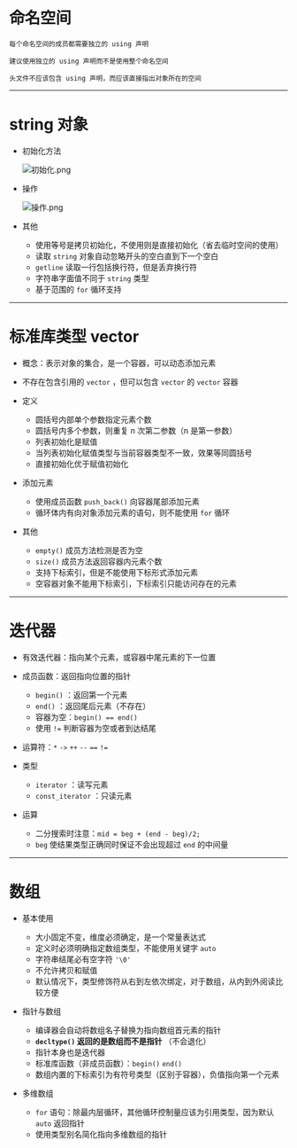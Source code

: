 # **命名空间**

    每个命名空间的成员都需要独立的 using 声明

    建议使用独立的 using 声明而不是使用整个命名空间

    头文件不应该包含 using 声明，而应该直接指出对象所在的空间

---

# **string 对象**

- 初始化方法

    ![初始化.png](http://120.77.180.209/2022/03/09/1b91683d3f6b3.png)

- 操作

    ![操作.png](http://120.77.180.209/2022/03/09/f69266d6771f1.png)

- 其他

  - 使用等号是拷贝初始化，不使用则是直接初始化（省去临时空间的使用）
  - 读取 `string` 对象自动忽略开头的空白直到下一个空白
  - `getline` 读取一行包括换行符，但是丢弃换行符
  - 字符串字面值不同于 `string` 类型
  - 基于范围的 `for` 循环支持

---

# **标准库类型 vector**

- 概念：表示对象的集合，是一个容器，可以动态添加元素

- 不存在包含引用的 `vector` ，但可以包含 `vector` 的 `vector` 容器

- 定义

  - 圆括号内部单个参数指定元素个数
  - 圆括号内多个参数，则重复 n 次第二参数（n 是第一参数）
  - 列表初始化是赋值
  - 当列表初始化赋值类型与当前容器类型不一致，效果等同圆括号
  - 直接初始化优于赋值初始化

- 添加元素

  - 使用成员函数 `push_back()` 向容器尾部添加元素
  - 循环体内有向对象添加元素的语句，则不能使用 `for` 循环

- 其他

  - `empty()` 成员方法检测是否为空
  - `size()` 成员方法返回容器内元素个数
  - 支持下标索引，但是不能使用下标形式添加元素
  - 空容器对象不能用下标索引，下标索引只能访问存在的元素

---

# **迭代器**

- 有效迭代器：指向某个元素，或容器中尾元素的下一位置

- 成员函数：返回指向位置的指针

  - `begin()` ：返回第一个元素
  - `end()` ：返回尾后元素（不存在）
  - 容器为空：`begin() == end()`
  - 使用 `!=` 判断容器为空或者到达结尾

- 运算符：`*` `->` `++` `--` `==` `!=`

- 类型

  - `iterator` ：读写元素
  - `const_iterator` ：只读元素

- 运算

  - 二分搜索时注意：`mid = beg + (end - beg)/2;` 
  - `beg` 使结果类型正确同时保证不会出现超过 `end` 的中间量

---

# **数组**

- 基本使用

  - 大小固定不变，维度必须确定，是一个常量表达式
  - 定义时必须明确指定数组类型，不能使用关键字 `auto` 
  - 字符串结尾必有空字符 `'\0'`
  - 不允许拷贝和赋值
  - 默认情况下，类型修饰符从右到左依次绑定，对于数组，从内到外阅读比较方便

- 指针与数组

  - 编译器会自动将数组名子替换为指向数组首元素的指针
  - **`decltype()` 返回的是数组而不是指针** （不会退化）
  - 指针本身也是迭代器
  - 标准库函数（非成员函数）：`begin()` `end()`
  - 数组内置的下标索引为有符号类型（区别于容器），负值指向第一个元素

- 多维数组

  - `for` 语句：除最内层循环，其他循环控制量应该为引用类型，因为默认 `auto` 返回指针
  - 使用类型别名简化指向多维数组的指针